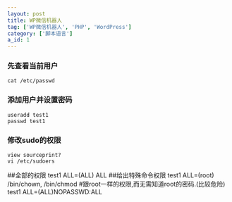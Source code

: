 ```yaml
---
layout: post
title: WP微信机器人
tag: ['WP微信机器人', 'PHP', 'WordPress']
category: ['脚本语言']
a_id: 1
---
```


### 先查看当前用户
```
cat /etc/passwd
```

### 添加用户并设置密码
```
useradd test1
passwd test1
```
### 修改sudo的权限
```
view sourceprint?
vi /etc/sudoers
```
##全部的权限
test1    ALL=(ALL)       ALL
##给出特殊命令权限
test1 ALL=(root) /bin/chown, /bin/chmod
#跟root一样的权限,而无需知道root的密码.(比较危险)
test1   ALL=(ALL)NOPASSWD:ALL
